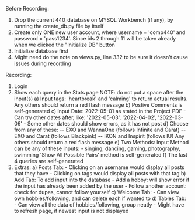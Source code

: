 Before Recording:
1) Drop the current 440_database on MYSQL Workbench (if any), by running the create_db.py file by itself
2) Create only ONE new user account, where username = 'comp440' and password = 'pass1234'. Since ids 2 through 11 will be taken already when we clicked the "Initialize DB" button
3) Initialize database first
4) Might need do the note on views.py, line 332 to be sure it doesn't cause issues during recording

Recording:
1) Login
2) Show each query in the Stats page
    NOTE: do not put a space after the input(s)
    a) Input tags: 'heartbreak' and 'calming' to return actual results. 
        Any others should return a red flash message
    b) Postive Comments is self-generated
    c) Input Date: 2022-05-01 as stated in the Project PDF
        - Can try other dates after, like: '2022-05-03', '2022-04-02', '2022-03-06'
        - Some other dates should show errors, as it has not post
    d) Choose from any of these:
        -- EXO and WannaOne (follows Infinite and Carat)
        -- EXO and Carat (follows Blackpink)
        -- IKON and Inspirit (follows IU)
        Any others should return a red flash message
    e) Two Methods:
            Input Method can be any of these inputs:
                - singing, dancing, gaming, photography, swimming
            'Show All Possible Pairs' method is self-generated
    f) The last 4 queries are self-generated
3) Extras:
    a) Posts Tab:
        - Clicking on an username would display all posts that they have
        - Clicking on tags would display all posts with that tag
    b) Add Tab: To add input into the database
        - Add a hobby: will show error if the input has already been added by the user
        - Follow another account: check for dupes, cannot follow yourself
    c) Welcome Tab:
        - Can view own hobbies/following, and can delete each if wanted to
    d) Tables Tab:
        - Can view all the data of hobbies/following, group neatly
        - Might have to refresh page, if newest input is not displayed